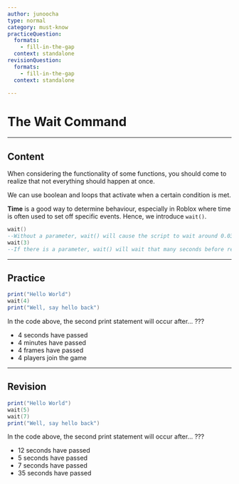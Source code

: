 ```yaml
---
author: junoocha
type: normal
category: must-know
practiceQuestion:
  formats:
    - fill-in-the-gap
  context: standalone
revisionQuestion:
  formats:
    - fill-in-the-gap
  context: standalone

---
```


# The Wait Command
---

## Content

When considering the functionality of some functions, you should come to realize that not everything should happen at once. 

We can use boolean and loops that activate when a certain condition is met.

**Time** is a good way to determine behaviour, especially in Roblox where time is often used to set off specific events. Hence, we introduce `wait()`.

```lua
wait()
--Without a parameter, wait() will cause the script to wait around 0.03 seconds before reading the next line.
wait(3)
--If there is a parameter, wait() will wait that many seconds before reading the next line. E.g. this will wait 3 seconds.
```

---

## Practice
```lua
print("Hello World")
wait(4)
print("Well, say hello back")
```
In the code above, the second print statement will occur after... ???

- 4 seconds have passed
- 4 minutes have passed
- 4 frames have passed
- 4 players join the game

---

## Revision

```lua
print("Hello World")
wait(5)
wait(7)
print("Well, say hello back")
```
In the code above, the second print statement will occur after... ???

- 12 seconds have passed
- 5 seconds have passed
- 7 seconds have passed
- 35 seconds have passed